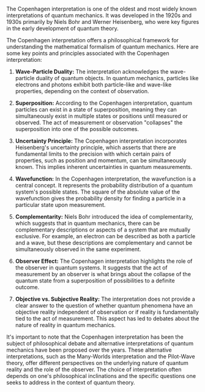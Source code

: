 The Copenhagen interpretation is one of the oldest and most widely known interpretations of quantum mechanics. It was developed in the 1920s and 1930s primarily by Niels Bohr and Werner Heisenberg, who were key figures in the early development of quantum theory.

The Copenhagen interpretation offers a philosophical framework for understanding the mathematical formalism of quantum mechanics. Here are some key points and principles associated with the Copenhagen interpretation:

1. **Wave-Particle Duality:** The interpretation acknowledges the wave-particle duality of quantum objects. In quantum mechanics, particles like electrons and photons exhibit both particle-like and wave-like properties, depending on the context of observation.

2. **Superposition:** According to the Copenhagen interpretation, quantum particles can exist in a state of superposition, meaning they can simultaneously exist in multiple states or positions until measured or observed. The act of measurement or observation "collapses" the superposition into one of the possible outcomes.

3. **Uncertainty Principle:** The Copenhagen interpretation incorporates Heisenberg's uncertainty principle, which asserts that there are fundamental limits to the precision with which certain pairs of properties, such as position and momentum, can be simultaneously known. This implies inherent uncertainties in quantum measurements.

4. **Wavefunction:** In the Copenhagen interpretation, the wavefunction is a central concept. It represents the probability distribution of a quantum system's possible states. The square of the absolute value of the wavefunction gives the probability density for finding a particle in a particular state upon measurement.

5. **Complementarity:** Niels Bohr introduced the idea of complementarity, which suggests that in quantum mechanics, there can be complementary descriptions or aspects of a system that are mutually exclusive. For example, an electron can be described as both a particle and a wave, but these descriptions are complementary and cannot be simultaneously observed in the same experiment.

6. **Observer Effect:** The Copenhagen interpretation highlights the role of the observer in quantum systems. It suggests that the act of measurement by an observer is what brings about the collapse of the quantum state from a superposition of possibilities to a definite outcome.

7. **Objective vs. Subjective Reality:** The interpretation does not provide a clear answer to the question of whether quantum phenomena have an objective reality independent of observation or if reality is fundamentally tied to the act of measurement. This aspect has led to debates about the nature of reality in quantum mechanics.

It's important to note that the Copenhagen interpretation has been the subject of philosophical debate and alternative interpretations of quantum mechanics have been proposed over the years. These alternative interpretations, such as the Many-Worlds interpretation and the Pilot-Wave theory, offer different perspectives on the underlying nature of quantum reality and the role of the observer. The choice of interpretation often depends on one's philosophical inclinations and the specific questions one seeks to address in the context of quantum theory.